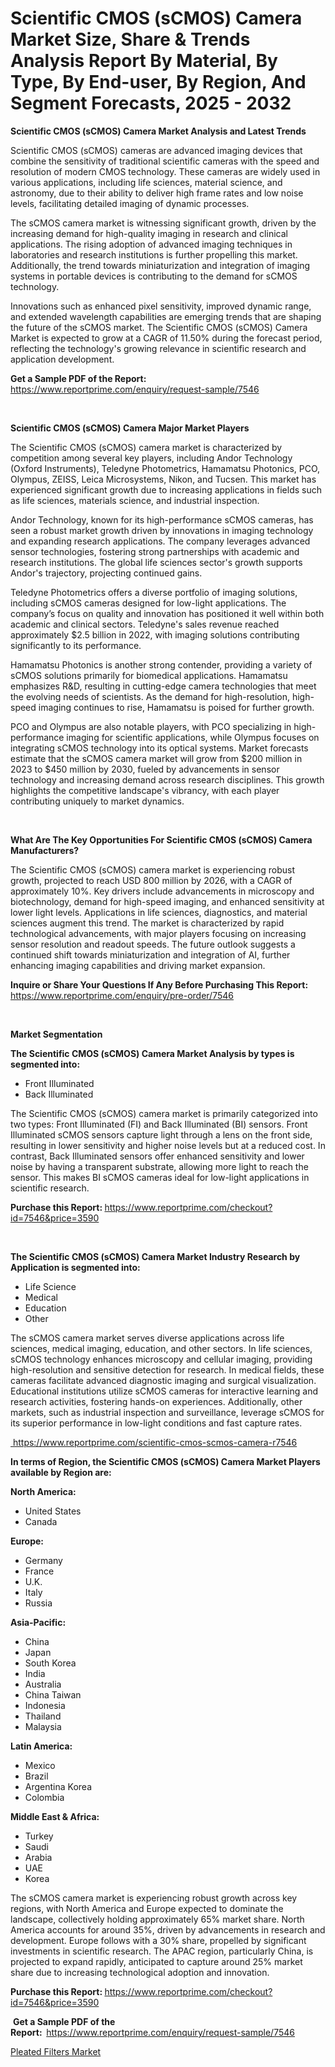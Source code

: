 <p><h1>Scientific CMOS (sCMOS) Camera Market Size, Share & Trends Analysis Report By Material, By Type, By End-user, By Region, And Segment Forecasts, 2025 - 2032</h1></p><p><strong>Scientific CMOS (sCMOS) Camera Market Analysis and Latest Trends</strong></p>
<p><p>Scientific CMOS (sCMOS) cameras are advanced imaging devices that combine the sensitivity of traditional scientific cameras with the speed and resolution of modern CMOS technology. These cameras are widely used in various applications, including life sciences, material science, and astronomy, due to their ability to deliver high frame rates and low noise levels, facilitating detailed imaging of dynamic processes.</p><p>The sCMOS camera market is witnessing significant growth, driven by the increasing demand for high-quality imaging in research and clinical applications. The rising adoption of advanced imaging techniques in laboratories and research institutions is further propelling this market. Additionally, the trend towards miniaturization and integration of imaging systems in portable devices is contributing to the demand for sCMOS technology. </p><p>Innovations such as enhanced pixel sensitivity, improved dynamic range, and extended wavelength capabilities are emerging trends that are shaping the future of the sCMOS market. The Scientific CMOS (sCMOS) Camera Market is expected to grow at a CAGR of 11.50% during the forecast period, reflecting the technology's growing relevance in scientific research and application development.</p></p>
<p><strong>Get a Sample PDF of the Report:&nbsp;</strong> <a href="https://www.reportprime.com/enquiry/request-sample/7546?utm_campaign=3169&utm_medium=2&utm_source=Github&utm_content=ia&utm_term=19032025&utm_id=scientific-cmos-scmos-camera">https://www.reportprime.com/enquiry/request-sample/7546</a></p>
<p>&nbsp;</p>
<p><strong>Scientific CMOS (sCMOS) Camera Major Market Players</strong></p>
<p><p>The Scientific CMOS (sCMOS) camera market is characterized by competition among several key players, including Andor Technology (Oxford Instruments), Teledyne Photometrics, Hamamatsu Photonics, PCO, Olympus, ZEISS, Leica Microsystems, Nikon, and Tucsen. This market has experienced significant growth due to increasing applications in fields such as life sciences, materials science, and industrial inspection.</p><p>Andor Technology, known for its high-performance sCMOS cameras, has seen a robust market growth driven by innovations in imaging technology and expanding research applications. The company leverages advanced sensor technologies, fostering strong partnerships with academic and research institutions. The global life sciences sector's growth supports Andor's trajectory, projecting continued gains.</p><p>Teledyne Photometrics offers a diverse portfolio of imaging solutions, including sCMOS cameras designed for low-light applications. The company’s focus on quality and innovation has positioned it well within both academic and clinical sectors. Teledyne's sales revenue reached approximately $2.5 billion in 2022, with imaging solutions contributing significantly to its performance.</p><p>Hamamatsu Photonics is another strong contender, providing a variety of sCMOS solutions primarily for biomedical applications. Hamamatsu emphasizes R&D, resulting in cutting-edge camera technologies that meet the evolving needs of scientists. As the demand for high-resolution, high-speed imaging continues to rise, Hamamatsu is poised for further growth.</p><p>PCO and Olympus are also notable players, with PCO specializing in high-performance imaging for scientific applications, while Olympus focuses on integrating sCMOS technology into its optical systems. Market forecasts estimate that the sCMOS camera market will grow from $200 million in 2023 to $450 million by 2030, fueled by advancements in sensor technology and increasing demand across research disciplines. This growth highlights the competitive landscape's vibrancy, with each player contributing uniquely to market dynamics.</p></p>
<p>&nbsp;</p>
<p><strong>What Are The Key Opportunities For Scientific CMOS (sCMOS) Camera Manufacturers?</strong></p>
<p><p>The Scientific CMOS (sCMOS) camera market is experiencing robust growth, projected to reach USD 800 million by 2026, with a CAGR of approximately 10%. Key drivers include advancements in microscopy and biotechnology, demand for high-speed imaging, and enhanced sensitivity at lower light levels. Applications in life sciences, diagnostics, and material sciences augment this trend. The market is characterized by rapid technological advancements, with major players focusing on increasing sensor resolution and readout speeds. The future outlook suggests a continued shift towards miniaturization and integration of AI, further enhancing imaging capabilities and driving market expansion.</p></p>
<p><strong>Inquire or Share Your Questions If Any Before Purchasing This Report:</strong> <a href="https://www.reportprime.com/enquiry/pre-order/7546?utm_campaign=3169&utm_medium=2&utm_source=Github&utm_content=ia&utm_term=19032025&utm_id=scientific-cmos-scmos-camera">https://www.reportprime.com/enquiry/pre-order/7546</a></p>
<p>&nbsp;</p>
<p><strong>Market Segmentation</strong></p>
<p><strong>The Scientific CMOS (sCMOS) Camera Market Analysis by types is segmented into:</strong></p>
<p><ul><li>Front Illuminated</li><li>Back Illuminated</li></ul></p>
<p><p>The Scientific CMOS (sCMOS) camera market is primarily categorized into two types: Front Illuminated (FI) and Back Illuminated (BI) sensors. Front Illuminated sCMOS sensors capture light through a lens on the front side, resulting in lower sensitivity and higher noise levels but at a reduced cost. In contrast, Back Illuminated sensors offer enhanced sensitivity and lower noise by having a transparent substrate, allowing more light to reach the sensor. This makes BI sCMOS cameras ideal for low-light applications in scientific research.</p></p>
<p><strong>Purchase this Report:&nbsp;</strong><a href="https://www.reportprime.com/checkout?id=7546&price=3590&utm_campaign=3169&utm_medium=2&utm_source=Github&utm_content=ia&utm_term=19032025&utm_id=scientific-cmos-scmos-camera">https://www.reportprime.com/checkout?id=7546&price=3590</a></p>
<p>&nbsp;</p>
<p><strong>The Scientific CMOS (sCMOS) Camera Market Industry Research by Application is segmented into:</strong></p>
<p><ul><li>Life Science</li><li>Medical</li><li>Education</li><li>Other</li></ul></p>
<p><p>The sCMOS camera market serves diverse applications across life sciences, medical imaging, education, and other sectors. In life sciences, sCMOS technology enhances microscopy and cellular imaging, providing high-resolution and sensitive detection for research. In medical fields, these cameras facilitate advanced diagnostic imaging and surgical visualization. Educational institutions utilize sCMOS cameras for interactive learning and research activities, fostering hands-on experiences. Additionally, other markets, such as industrial inspection and surveillance, leverage sCMOS for its superior performance in low-light conditions and fast capture rates.</p></p>
<p><a href="https://www.reportprime.com/scientific-cmos-scmos-camera-r7546?utm_campaign=3169&utm_medium=2&utm_source=Github&utm_content=ia&utm_term=19032025&utm_id=scientific-cmos-scmos-camera">&nbsp;https://www.reportprime.com/scientific-cmos-scmos-camera-r7546</a></p>
<p><strong>In terms of Region, the Scientific CMOS (sCMOS) Camera Market Players available by Region are:</strong></p>
<p>
    <p> <strong> North America: </strong>
        <ul>
            <li>United States</li>
            <li>Canada</li>
        </ul>
        </p> 
    <p> <strong> Europe: </strong>
        <ul>
            <li>Germany</li>
            <li>France</li>
            <li>U.K.</li>
            <li>Italy</li>
            <li>Russia</li>
        </ul>
        </p> 
    <p> <strong> Asia-Pacific: </strong>
        <ul>
            <li>China</li>
            <li>Japan</li>
            <li>South Korea</li>
            <li>India</li>
            <li>Australia</li>
            <li>China Taiwan</li>
            <li>Indonesia</li>
            <li>Thailand</li>
            <li>Malaysia</li>
        </ul>
        </p> 
    <p> <strong> Latin America: </strong>
        <ul>
            <li>Mexico</li>
            <li>Brazil</li>
            <li>Argentina Korea</li>
            <li>Colombia</li>
        </ul>
        </p> 
    <p> <strong> Middle East & Africa: </strong>
        <ul>
            <li>Turkey</li>
            <li>Saudi</li>
            <li>Arabia</li>
            <li>UAE</li>
            <li>Korea</li>
        </ul>
    </p>
    </p>
<p><p>The sCMOS camera market is experiencing robust growth across key regions, with North America and Europe expected to dominate the landscape, collectively holding approximately 65% market share. North America accounts for around 35%, driven by advancements in research and development. Europe follows with a 30% share, propelled by significant investments in scientific research. The APAC region, particularly China, is projected to expand rapidly, anticipated to capture around 25% market share due to increasing technological adoption and innovation.</p></p>
<p><strong>Purchase this Report: </strong><a href="https://www.reportprime.com/checkout?id=7546&price=3590&utm_campaign=3169&utm_medium=2&utm_source=Github&utm_content=ia&utm_term=19032025&utm_id=scientific-cmos-scmos-camera">https://www.reportprime.com/checkout?id=7546&price=3590</a></p>
<p>&nbsp;<strong>Get a Sample PDF of the Report:&nbsp;&nbsp;</strong><a href="https://www.reportprime.com/enquiry/request-sample/7546?utm_campaign=3169&utm_medium=2&utm_source=Github&utm_content=ia&utm_term=19032025&utm_id=scientific-cmos-scmos-camera">https://www.reportprime.com/enquiry/request-sample/7546</a></p>
<p><strong></strong></p>
<p><p><a href="https://github.com/viohlbrenksf/Market-Research-Report-List-1/blob/main/pleated-filters-market.md?utm_campaign=3169&utm_medium=2&utm_source=Github&utm_content=ia&utm_term=19032025&utm_id=scientific-cmos-scmos-camera">Pleated Filters Market</a></p></p>